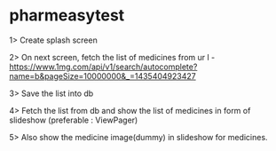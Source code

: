 # pharmeasytest
1> Create splash screen

2> On next screen, fetch the list of medicines from ur l - https://www.1mg.com/api/v1/search/autocomplete?name=b&pageSize=10000000&_=1435404923427

3> Save the list into db

4> Fetch the list from db and show the list of medicines in form of slideshow (preferable : ViewPager)

5> Also show the medicine image(dummy) in slideshow for medicines.